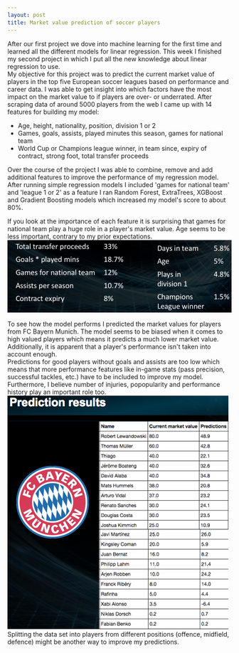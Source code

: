 ```yaml
---
layout: post
title: Market value prediction of soccer players 
---
```


After our first project we dove into machine learning for the first time and learned all the different models for linear regression.
This week I finished my second project in which I put all the new knowledge about linear regression to use.  
My objective for this project was to predict the current market value of players in the top five European soccer leagues based on performance and career data. I was able to get insight into which factors have the most impact on the market value to if players are over- or underrated. After scraping data of around 5000 players from the web I came up with 14 features for building my model:
- Age, height, nationality, position, division 1 or 2
- Games, goals, assists, played minutes this season, games for national team
- World Cup or Champions league winner, in team since, expiry of contract, strong foot, total transfer proceeds    

Over the course of the project I was able to combine, remove and add additional features to improve the performance of my regression model. After running simple regression models I included 'games for national team' and 'league 1 or 2' as a feature I ran Random Forest, ExtraTrees, XGBoost and Gradient Boosting models which increased my model's score to about 80%.  

If you look at the importance of each feature it is surprising that games for national team play a huge role in a player's market value. Age seems to be less important, contrary to my prior expectations.  
![Features](/images/feature_importance.png)

To see how the model performs I predicted the market values for players from FC Bayern Munich. The model seems to be biased when it comes to high valued players which means it predicts a much lower market value. Additionally, it is apparent that a player's performance isn't taken into account enough.  
Predictions for good players without goals and assists are too low which means that more performance features like in-game stats (pass precision, successful tackles, etc.) have to be included to improve my model. Furthermore, I believe number of injuries, popopularity and performance history play an important role too.  
![Predictions](/images/prediction_results.png)  
Splitting the data set into players from different positions (offence, midfield, defence) might be another way to improve my predictions.     

 






